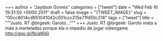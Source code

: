 
+++
author = "Jaydson Gomes"
categories = ["tweet"]
date = "Wed Feb 16 19:31:50 +0000 2011"
draft = false
image = "{TWEET_IMAGE}"
slug = "00cc8014cd951041042c001ccc215e71fd50c218"
tags = ["tweet"]
title = """Justo. RT @brgeek: Garoto..."""
+++
Justo. RT @brgeek: Garoto mata a mãe à marteladas porque ela o impediu de jogar videogame http://goo.gl/fb/aW4ii
